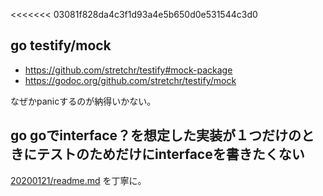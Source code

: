 <<<<<<< 03081f828da4c3f1d93a4e5b650d0e531544c3d0
## go testify/mock

- https://github.com/stretchr/testify#mock-package
- https://godoc.org/github.com/stretchr/testify/mock

なぜかpanicするのが納得いかない。

## go goでinterface？を想定した実装が１つだけのときにテストのためだけにinterfaceを書きたくない

[20200121/readme.md](20200121/readme.md) を丁寧に。
